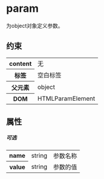 # param

为object对象定义参数。

## 约束

<table>
<tr>
    <th>content</th>
    <td>无</td>
</tr>
<tr>
    <th>标签</th>
    <td>空白标签</td>
</tr>
<tr>
    <th>父元素</th>
    <td>object</td>
</tr>
<tr>
    <th>DOM</th>
    <td>HTMLParamElement</td>
</tr>
</table>


## 属性

##### 可选

<table>
<tr>
	<th>name</th>
	<td>string</td>
	<td>参数名称</td>
</tr>
<tr>
	<th>value</th>
	<td>string</td>
	<td>参数的值</td>
</tr>
</table>